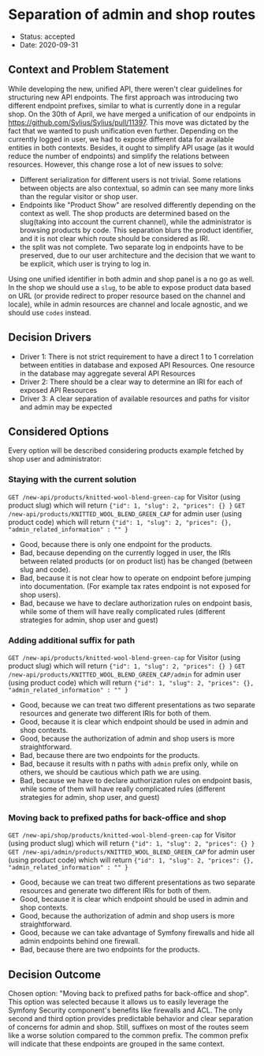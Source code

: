 # Separation of admin and shop routes

* Status: accepted
* Date: 2020-09-31

## Context and Problem Statement
While developing the new, unified API, there weren't clear guidelines for structuring new API endpoints. The first approach
was introducing two different endpoint prefixes, similar to what is currently done in a regular shop. On the 30th of April,
we have merged a unification of our endpoints in https://github.com/Sylius/Sylius/pull/11397. This move was dictated by 
the fact that we wanted to push unification even further. Depending on the currently logged in user, we had to expose different
data for available entities in both contexts. Besides, it ought to simplify API usage (as it would reduce the number of endpoints)
and simplify the relations between resources. However, this change rose a lot of new issues to solve:

 * Different serialization for different users is not trivial. Some relations between objects are also contextual, so 
admin can see many more links than the regular visitor or shop user. 
 * Endpoints like "Product Show" are resolved differently depending on the context as well. The shop products are determined 
based on the slug(taking into account the current channel), while the administrator is browsing products by code. This
separation blurs the product identifier, and it is not clear which route should be considered as IRI. 
 * the split was not complete. Two separate log in endpoints have to be preserved, due to our user architecture and the
decision that we want to be explicit, which user is trying to log in.
 
Using one unified identifier in both admin and shop panel is a no go as well. In the shop we should use a `slug`, to be able
to expose product data based on URL (or provide redirect to proper resource based on the channel and locale), while in admin 
resources are channel and locale agnostic, and we should use `codes` instead.

## Decision Drivers

* Driver 1: There is not strict requirement to have a direct 1 to 1 correlation between entities in database and exposed API Resources.
One resource in the database may aggregate several API Resources
* Driver 2: There should be a clear way to determine an IRI for each of exposed API Resources
* Driver 3: A clear separation of available resources and paths for visitor and admin may be expected

## Considered Options

Every option will be described considering products example fetched by shop user and administrator:

### Staying with the current solution

`GET /new-api/products/knitted-wool-blend-green-cap` for Visitor (using product slug) which will return
`{"id": 1, "slug": 2, "prices": {} }`
`GET /new-api/products/KNITTED_WOOL_BLEND_GREEN_CAP` for admin user (using product code) which will return
`{"id": 1, "slug": 2, "prices": {}, "admin_related_information" : "" }`

* Good, because there is only one endpoint for the products.
* Bad, because depending on the currently logged in user, the IRIs between related products (or on product list) has be
changed (between slug and code).
* Bad, because it is not clear how to operate on endpoint before jumping into documentation. (For example tax rates 
endpoint is not exposed for shop users).
* Bad, because we have to declare authorization rules on endpoint basis, while some of them will have really complicated 
rules (different strategies for admin, shop user and guest)

### Adding additional suffix for path

`GET /new-api/products/knitted-wool-blend-green-cap` for Visitor (using product slug) which will return
`{"id": 1, "slug": 2, "prices": {} }`
`GET /new-api/products/KNITTED_WOOL_BLEND_GREEN_CAP/admin` for admin user (using product code) which will return
`{"id": 1, "slug": 2, "prices": {}, "admin_related_information" : "" }`

* Good, because we can treat two different presentations as two separate resources and generate two different IRIs for both of them.
* Good, because it is clear which endpoint should be used in admin and shop contexts.
* Good, because the authorization of admin and shop users is more straightforward.
* Bad, because there are two endpoints for the products.
* Bad, because it results with n paths with `admin` prefix only, while on others, we should be cautious which path we are using.
* Bad, because we have to declare authorization rules on endpoint basis, while some of them will have really complicated 
rules (different strategies for admin, shop user, and guest)

### Moving back to prefixed paths for back-office and shop 

`GET /new-api/shop/products/knitted-wool-blend-green-cap` for Visitor (using product slug) which will return
`{"id": 1, "slug": 2, "prices": {} }`
`GET /new-api/admin/products/KNITTED_WOOL_BLEND_GREEN_CAP` for admin user (using product code) which will return
`{"id": 1, "slug": 2, "prices": {}, "admin_related_information" : "" }`

* Good, because we can treat two different presentations as two separate resources and generate two different IRIs for both of them.
* Good, because it is clear which endpoint should be used in admin and shop contexts.
* Good, because the authorization of admin and shop users is more straightforward.
* Good, because we can take advantage of Symfony firewalls and hide all admin endpoints behind one firewall. 
* Bad, because there are two endpoints for the products.

## Decision Outcome

Chosen option: "Moving back to prefixed paths for back-office and shop". This option was selected because it allows us to
easily leverage the Symfony Security component's benefits like firewalls and ACL. The only second and third option provides
predictable behavior and clear separation of concerns for admin and shop. Still, suffixes on most of the routes seem like
a worse solution compared to the common prefix. The common prefix will indicate that these endpoints are grouped in the 
same context.
